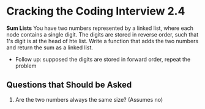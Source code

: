 # Cracking the Coding Interview 2.4

**Sum Lists**
You have two numbers represented by a linked list, where each node contains a single digit. The
digits are stored in reverse order, such that 1's digit is at the head of hte list. Write a function
that adds the two numbers and return the sum as a linked list.

- Follow up: supposed the digits are stored in forward order, repeat the problem

## Questions that Should be Asked

1. Are the two numbers always the same size? (Assumes no)
